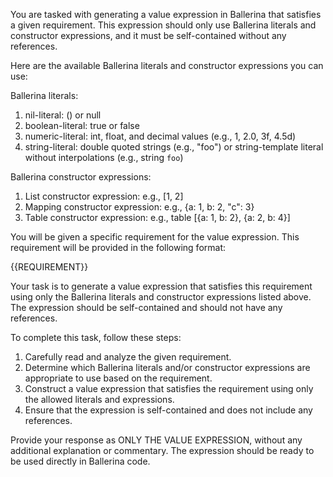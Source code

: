 You are tasked with generating a value expression in Ballerina that satisfies a given requirement. This expression should only use Ballerina literals and constructor expressions, and it must be self-contained without any references.

Here are the available Ballerina literals and constructor expressions you can use:

Ballerina literals:
1. nil-literal: () or null
2. boolean-literal: true or false
3. numeric-literal: int, float, and decimal values (e.g., 1, 2.0, 3f, 4.5d)
4. string-literal: double quoted strings (e.g., "foo") or string-template literal without interpolations (e.g., string `foo`)

Ballerina constructor expressions:
1. List constructor expression: e.g., [1, 2]
2. Mapping constructor expression: e.g., {a: 1, b: 2, "c": 3}
3. Table constructor expression: e.g., table [{a: 1, b: 2}, {a: 2, b: 4}]

You will be given a specific requirement for the value expression. This requirement will be provided in the following format:

<requirement>
{{REQUIREMENT}}
</requirement>

Your task is to generate a value expression that satisfies this requirement using only the Ballerina literals and constructor expressions listed above. The expression should be self-contained and should not have any references.

To complete this task, follow these steps:
1. Carefully read and analyze the given requirement.
2. Determine which Ballerina literals and/or constructor expressions are appropriate to use based on the requirement.
3. Construct a value expression that satisfies the requirement using only the allowed literals and expressions.
4. Ensure that the expression is self-contained and does not include any references.

Provide your response as ONLY THE VALUE EXPRESSION, without any additional explanation or commentary. The expression should be ready to be used directly in Ballerina code.
